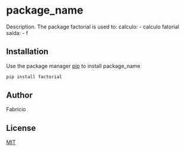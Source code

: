 # package_name

Description. 
The package factorial is used to:
	calculo:
	- calculo fatorial
	saída:
	- f
	

## Installation

Use the package manager [pip](https://pip.pypa.io/en/stable/) to install package_name

```bash
pip install factorial
```

## Author
Fabricio

## License
[MIT](https://choosealicense.com/licenses/mit/)
